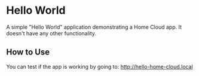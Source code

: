 # Hello World

A simple "Hello World" application demonstrating a Home Cloud app. It doesn't have any other functionality.

## How to Use

You can test if the app is working by going to: http://hello-home-cloud.local
